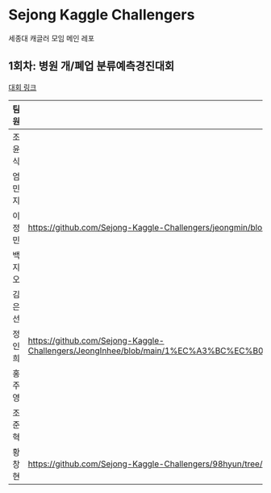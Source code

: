 # Sejong Kaggle Challengers
세종대 캐글러 모임 메인 레포

## 1회차: 병원 개/폐업 분류예측경진대회
[대회 링크](https://dacon.io/competitions/official/9565/overview/)

| 팀원 | 코드 |
| -------- | -------- |
| 조윤식 ||
| 엄민지 ||
| 이정민 |https://github.com/Sejong-Kaggle-Challengers/jeongmin/blob/main/%EB%B3%91%EC%9B%90_%EA%B0%9C%ED%8F%90%EC%97%85_%EC%97%B0%EC%8A%B5_1.ipynb|
| 백지오 ||
| 김은선 ||
| 정인희 |https://github.com/Sejong-Kaggle-Challengers/JeongInhee/blob/main/1%EC%A3%BC%EC%B0%A8/%EB%B3%91%EC%9B%90%EA%B0%9C%ED%8F%90%EC%97%85_%EB%8D%B0%EC%9D%B4%EC%BD%98_%EC%BA%90%EA%B8%80%EC%8A%A4%ED%84%B0%EB%94%94.ipynb|
| 홍주영 ||
| 조준혁 ||
| 황창현 |https://github.com/Sejong-Kaggle-Challengers/98hyun/tree/master/%5B1%EC%A3%BC%EC%B0%A8%5D|
